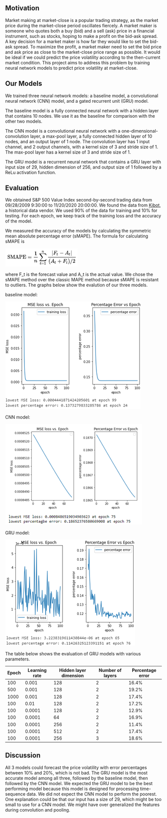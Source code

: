 ## Motivation

Market making at market-close is a popular trading strategy, as the market price during the market-close period oscillates fiercely. A market maker is someone who quotes both a buy (bid) and a sell (ask) price in a financial instrument, such as stocks, hoping to make a profit on the bid-ask spread. A key decision for a market maker is how far they would like to set the bid-ask spread. To maximize the profit, a market maker need to set the bid price and ask price as close to the market-close price range as possible. It would be ideal if we could predict the price volatility according to the then-current market condition. This project aims to address this problem by training neural network models to predict price volatility at market-close.

## Our Models

We trained three neural network models: a baseline model, a convolutional neural network (CNN) model, and a gated recurrent unit (GRU) model. 

The baseline model is a fully connected neural network with a hidden layer that contains 10 nodes. We use it as the baseline for comparison with the other two models. 

The CNN model is a convolutional neural network with a one-dimensional-convolution layer, a max-pool layer, a fully connected hidden layer of 10 nodes, and an output layer of 1 node. The convolution layer has 1 input channel, and 2 output channels, with a kernel size of 3 and stride size of 1. The max-pool layer has a kernel size of 3 and stride size of 1.

The GRU model is a recurrent neural network that contains a GRU layer with input size of 29, hidden dimension of 256, and output size of 1 followed by a ReLu activation function.

## Evaluation

We obtained S&P 500 Value Index second-by-second trading data from 09/28/2009 9:30:00 to 11/20/2020 20:00:00. We found the data from [Kibot](http://www.kibot.com/free_historical_data.aspx), a historical data vendor. We used 90% of the data for training and 10% for testing. For each epoch, we keep track of the training loss and the accuracy of the model.

We measured the accuracy of the models by calculating the symmetric mean absolute percentage error (sMAPE). The formula for calculating sMAPE is 

![smape](/images/smape.png)

where F_t is the forecast value and A_t is the actual value. We chose the sMAPE method over the classic MAPE method because sMAPE is resistant to outliers. The graphs below show the evalution of our three models.

baseline model:

![baseline](/images/baseline.png)

CNN model:

![cnn](/images/cnn.png)

GRU model:

![GRU_1](/images/GRU_epoch100_lr00001_hidden256_nlayers2.png)

The table below shows the evaluation of GRU models with various parameters.

| Epoch | Learning rate | Hidden layer dimension | Number of layers | Percentage error |
| --- | ----------- | ----------- | ----------- | ----------- |
| 100 | 0.001 | 128 | 2 | 16.4% |
| 500 | 0.001 | 128 | 2 | 19.2% |
| 1000 | 0.001 | 128 | 2 | 17.4% |
| 100 | 0.01 | 128 | 2 | 17.2% |
| 100 | 0.0001 | 128 | 2 | 12.9% |
| 100 | 0.0001 | 64 | 2 | 16.9% |
| 100 | 0.0001 | 256 | 2 | 11.4% |
| 100 | 0.0001 | 512 | 2 | 17.4% |
| 100 | 0.0001 | 256 | 3 | 18.6% |


## Discussion

All 3 models could forecast the price volatility with error percentages between 10% and 20%, which is not bad. The GRU model is the most accurate model among all three, followed by the baseline model, then followed by the CNN model. We expected the GRU model to be the best performing model because this model is designed for processing time-sequence data. We did not expect the CNN model to perform the poorest. One explanation could be that our input has a size of 29, which might be too small to use for a CNN model. We might have over generalized the features during convolution and pooling.